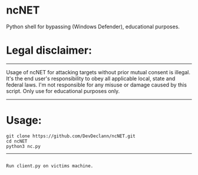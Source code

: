 # ncNET
Python shell for bypassing (Windows Defender), educational purposes.

<h1>Legal disclaimer:</h1>
<hr>

Usage of ncNET for attacking targets without prior mutual consent is illegal. It's the end user's responsibility to obey all applicable local, state and federal laws. I'm not responsible for any misuse or damage caused by this script. Only use for educational purposes only.

<hr>
<h1>Usage:</h1>
<pre><code>git clone https://github.com/DevDeclann/ncNET.git
cd ncNET
python3 nc.py 
<hr>
Run client.py on victims machine.
</code></pre>

